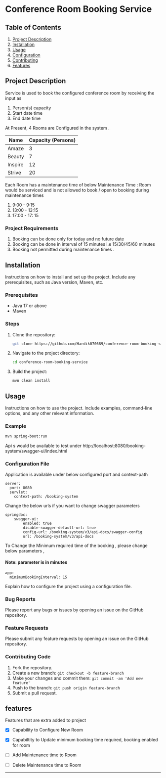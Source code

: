 
# Conference Room Booking Service


## Table of Contents


1. [Project Description](#project-description)
2. [Installation](#installation)
3. [Usage](#usage)
4. [Configuration](#configuration)
5. [Contributing](#contributing)
6. [Features](#features-)



## Project Description

Service is used to book the configured conference room by receiving the input as
1. Person(s) capacity
2. Start date time
3. End date time

At Present, 4 Rooms are Configured in the system .

| Name          | Capacity (Persons)   |
|---------------|----------------------|
| Amaze         | 3                    |
| Beauty        | 7                    |
| Inspire       | 12                   |
| Strive        | 20                   |

Each Room has a maintenance time of below
Maintenance Time : Room would be serviced and is not allowed to book / open to booking during maintenance times

1. 9:00 - 9:15
2. 13:00 - 13:15
3. 17:00 - 17: 15

### Project Requirements
1. Booking can be done only for today and no future date
2. Booking can be done in interval of 15 minutes i.e 15/30/45/60 minutes
3. Booking not permitted during maintenance times .


## Installation

Instructions on how to install and set up the project. Include any prerequisites, such as Java version, Maven, etc.

### Prerequisites

- Java 17 or above
- Maven

### Steps

1. Clone the repository:

   ```bash
   git clone https://github.com/Hardik070689/conference-room-booking-service.git
   ```

2. Navigate to the project directory:

   ```bash
   cd conference-room-booking-service
   ```

3. Build the project:

   ```bash
   mvn clean install
   ```

## Usage

Instructions on how to use the project. Include examples, command-line options, and any other relevant information.

### Example

```bash
mvn spring-boot:run 
```
Api s would be available to test under http://localhost:8080/booking-system/swagger-ui/index.html


### Configuration File

Application is available under below configured port and context-path
```
server:
  port: 8080
  servlet:
    context-path: /booking-system
```

Change the below urls if you want to change swagger parameters
```
springdoc:
    swagger-ui:
        enabled: true
        disable-swagger-default-url: true
        config-url: /booking-system/v3/api-docs/swagger-config
        url: /booking-system/v3/api-docs    
```
To Change the Minimum required time of the booking , please change below parameters , 
#### Note: parameter is in minutes
 
```
app:
  minimumBookingInterval: 15
```
Explain how to configure the project using a configuration file.

### Bug Reports
Please report any bugs or issues by opening an issue on the GitHub repository.

### Feature Requests
Please submit any feature requests by opening an issue on the GitHub repository.

### Contributing Code

1. Fork the repository.
2. Create a new branch: `git checkout -b feature-branch`
3. Make your changes and commit them: `git commit -am 'Add new feature'`
4. Push to the branch: `git push origin feature-branch`
5. Submit a pull request.

## features 

Features that are extra added to project
- [x] Capability to Configure New Room
- [x] Capabiltity to Update minimum booking time required, booking enabled for room
- [ ] Add Maintenance time to Room 
- [ ] Delete Maintenance time to Room


---

